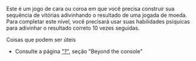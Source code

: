 Este é um jogo de cara ou coroa em que você precisa construir sua sequência de vitórias adivinhando o resultado de uma jogada de moeda. Para completar este nível, você precisará usar suas habilidades psíquicas para adivinhar o resultado correto 10 vezes seguidas.

Coisas que podem ser úteis
* Consulte a página ["?"](https://lux.openzeppelin.com/help), seção "Beyond the console"